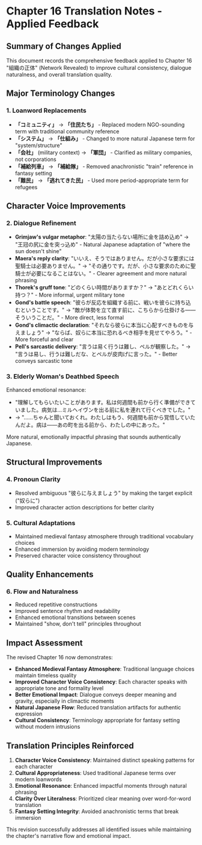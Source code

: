 # Chapter 16 Translation Notes - Applied Feedback

## Summary of Changes Applied

This document records the comprehensive feedback applied to Chapter 16 "組織の正体" (Network Revealed) to improve cultural consistency, dialogue naturalness, and overall translation quality.

## Major Terminology Changes

### 1. Loanword Replacements
- **「コミュニティ」** → **「住民たち」** - Replaced modern NGO-sounding term with traditional community reference
- **「システム」** → **「仕組み」** - Changed to more natural Japanese term for "system/structure"
- **「会社」** (military context) → **「軍団」** - Clarified as military companies, not corporations
- **「補給列車」** → **「補給隊」** - Removed anachronistic "train" reference in fantasy setting
- **「難民」** → **「逃れてきた民」** - Used more period-appropriate term for refugees

## Character Voice Improvements

### 2. Dialogue Refinement
- **Grimjaw's vulgar metaphor**: "太陽の当たらない場所に金を詰め込め" → "王冠の尻に金を突っ込め" - Natural Japanese adaptation of "where the sun doesn't shine"
- **Maera's reply clarity**: "いいえ、そうではありません。だが小さな要求には聖騎士は必要ありません。" → "その通りです。だが、小さな要求のために聖騎士が必要になることはない。" - Clearer agreement and more natural phrasing
- **Thorek's gruff tone**: "どのくらい時間がありますか？" → "あとどれくらい持つ？" - More informal, urgent military tone
- **Gond's battle speech**: "彼らが反応を組織する前に、戦いを彼らに持ち込むということです。" → "敵が体勢を立て直す前に、こちらから仕掛ける——そういうことだ。" - More direct, less formal
- **Gond's climactic declaration**: "それなら彼らに本当に心配すべきものを与えましょう" → "ならば、奴らに本当に恐れるべき相手を見せてやろう。" - More forceful and clear
- **Pell's sarcastic delivery**: "言うは易く行うは難し、ペルが観察した。" → "言うは易し、行うは難しだな、とペルが皮肉げに言った。" - Better conveys sarcastic tone

### 3. Elderly Woman's Deathbed Speech
Enhanced emotional resonance:
- "理解してもらいたいことがあります。私は何週間も前から行く準備ができていました。病気は…ミルヘイヴンを出る前に私を連れて行くべきでした。"
- → "……ちゃんと聞いておくれ。わたしはもう、何週間も前から覚悟していたんだよ。病は——あの町を出る前から、わたしの中にあった。"

More natural, emotionally impactful phrasing that sounds authentically Japanese.

## Structural Improvements

### 4. Pronoun Clarity
- Resolved ambiguous "彼らに与えましょう" by making the target explicit ("奴らに")
- Improved character action descriptions for better clarity

### 5. Cultural Adaptations
- Maintained medieval fantasy atmosphere through traditional vocabulary choices
- Enhanced immersion by avoiding modern terminology
- Preserved character voice consistency throughout

## Quality Enhancements

### 6. Flow and Naturalness
- Reduced repetitive constructions
- Improved sentence rhythm and readability
- Enhanced emotional transitions between scenes
- Maintained "show, don't tell" principles throughout

## Impact Assessment

The revised Chapter 16 now demonstrates:
- **Enhanced Medieval Fantasy Atmosphere**: Traditional language choices maintain timeless quality
- **Improved Character Voice Consistency**: Each character speaks with appropriate tone and formality level
- **Better Emotional Impact**: Dialogue conveys deeper meaning and gravity, especially in climactic moments
- **Natural Japanese Flow**: Reduced translation artifacts for authentic expression
- **Cultural Consistency**: Terminology appropriate for fantasy setting without modern intrusions

## Translation Principles Reinforced

1. **Character Voice Consistency**: Maintained distinct speaking patterns for each character
2. **Cultural Appropriateness**: Used traditional Japanese terms over modern loanwords
3. **Emotional Resonance**: Enhanced impactful moments through natural phrasing
4. **Clarity Over Literalness**: Prioritized clear meaning over word-for-word translation
5. **Fantasy Setting Integrity**: Avoided anachronistic terms that break immersion

This revision successfully addresses all identified issues while maintaining the chapter's narrative flow and emotional impact.

